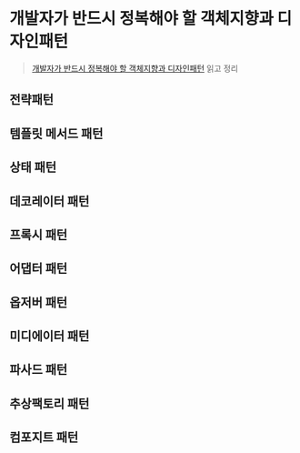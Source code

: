 # 개발자가 반드시 정복해야 할 객체지향과 디자인패턴
> [개발자가 반드시 정복해야 할 객체지향과 디자인패턴](http://www.kyobobook.co.kr/product/detailViewKor.laf?barcode=9788969090010) 읽고 정리
## 전략패턴
## 템플릿 메서드 패턴
## 상태 패턴
## 데코레이터 패턴
## 프록시 패턴
## 어댑터 패턴
## 옵저버 패턴
## 미디에이터 패턴
## 파사드 패턴
## 추상팩토리 패턴
## 컴포지트 패턴
